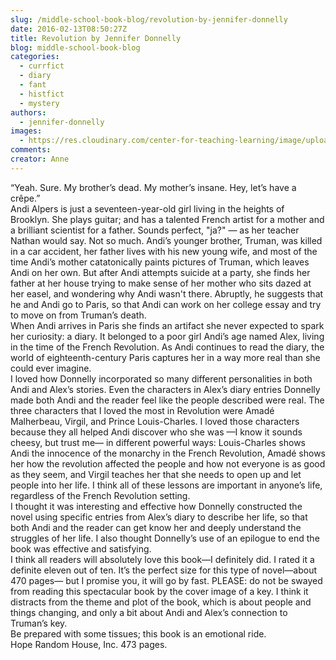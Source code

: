 ```yaml
---
slug: /middle-school-book-blog/revolution-by-jennifer-donnelly
date: 2016-02-13T08:50:27Z
title: Revolution by Jennifer Donnelly
blog: middle-school-book-blog
categories:
  - currfict
  - diary
  - fant
  - histfict
  - mystery
authors:
  - jennifer-donnelly
images:
  - https://res.cloudinary.com/center-for-teaching-learning/image/upload/v1637513135/Rev_paperback_US-200x300.jpg.jpg
comments:
creator: Anne
---
```


 “Yeah. Sure. My brother’s dead. My mother’s insane. Hey, let’s have a crêpe.”<br />Andi Alpers is just a seventeen-year-old girl living in the heights of Brooklyn. She plays guitar; and has a talented French artist for a mother and a brilliant scientist for a father. Sounds perfect, "ja?" — as her teacher Nathan would say. Not so much. Andi’s younger brother, Truman, was killed in a car accident, her father lives with his new young wife, and most of the time Andi’s mother catatonically paints pictures of Truman, which leaves Andi on her own. But after Andi attempts suicide at a party, she finds her father at her house trying to make sense of her mother who sits dazed at her easel, and wondering why Andi wasn't there. Abruptly, he suggests that he and Andi go to Paris, so that Andi can work on her college essay and try to move on from Truman’s death.<br />When Andi arrives in Paris she finds an artifact she never expected to spark her curiosity: a diary. It belonged to a poor girl Andi’s age named Alex, living in the time of the French Revolution. As Andi continues to read the diary, the world of eighteenth-century Paris captures her in a way more real than she could ever imagine.<br />I loved how Donnelly incorporated so many different personalities in both Andi and Alex’s stories. Even the characters in Alex’s diary entries Donnelly made both Andi and the reader feel like the people described were real. The three characters that I loved the most in Revolution were Amadé Malherbeau, Virgil, and Prince Louis-Charles. I loved those characters because they all helped Andi discover who she was —I know it sounds cheesy, but trust me— in different powerful ways: Louis-Charles shows Andi the innocence of the monarchy in the French Revolution, Amadé shows her how the revolution affected the people and how not everyone is as good as they seem, and Virgil teaches her that she needs to open up and let people into her life. I think all of these lessons are important in anyone’s life, regardless of the French Revolution setting.<br />I thought it was interesting and effective how Donnelly constructed the novel using specific entries from Alex’s diary to describe her life, so that both Andi and the reader can get know her and deeply understand the struggles of her life. I also thought Donnelly’s use of an epilogue to end the book was effective and satisfying.<br />I think all readers will absolutely love this book—I definitely did. I rated it a definite eleven out of ten. It’s the perfect size for this type of novel—about 470 pages— but I promise you, it will go by fast. PLEASE: do not be swayed from reading this spectacular book by the cover image of a key. I think it distracts from the theme and plot of the book, which is about people and things changing, and only a bit about Andi and Alex’s connection to Truman’s key.<br />Be prepared with some tissues; this book is an emotional ride.<br />Hope
Random House, Inc. 473 pages.
